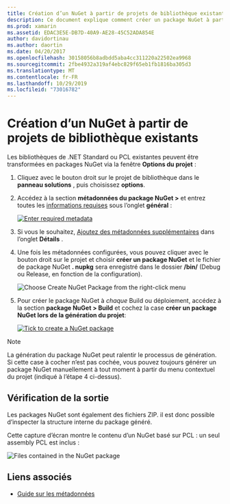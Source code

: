 ```yaml
---
title: Création d’un NuGet à partir de projets de bibliothèque existants
description: Ce document explique comment créer un package NuGet à partir d’un projet de bibliothèque existant, ce qui permet au code d’être partagé avec d’autres développeurs.
ms.prod: xamarin
ms.assetid: EDAC3E5E-DB7D-40A9-AE28-45C52ADA854E
author: davidortinau
ms.author: daortin
ms.date: 04/20/2017
ms.openlocfilehash: 30158056b8adbdd5aba4cc311220a22502ea9968
ms.sourcegitcommit: 2fbe4932a319af4ebc829f65eb1fb1816ba305d3
ms.translationtype: MT
ms.contentlocale: fr-FR
ms.lasthandoff: 10/29/2019
ms.locfileid: "73016782"
---
```

# <a name="creating-a-nuget-from-existing-library-projects"></a>Création d’un NuGet à partir de projets de bibliothèque existants

Les bibliothèques de .NET Standard ou PCL existantes peuvent être transformées en packages NuGet via la fenêtre **Options du projet** :

1. Cliquez avec le bouton droit sur le projet de bibliothèque dans le **panneau solutions** , puis choisissez **options**.

2. Accédez à la section **métadonnées du package NuGet >** et entrez toutes les [informations requises](~/cross-platform/app-fundamentals/nuget-multiplatform-libraries/metadata.md) sous l’onglet **général** :

   [![](existing-library-images/existing-metadata-sml.png "Enter required metadata")](existing-library-images/existing-metadata.png#lightbox)

3. Si vous le souhaitez, [Ajoutez des métadonnées supplémentaires](~/cross-platform/app-fundamentals/nuget-multiplatform-libraries/metadata.md) dans l’onglet **Détails** .

4. Une fois les métadonnées configurées, vous pouvez cliquer avec le bouton droit sur le projet et choisir **créer un package NuGet** et le fichier de package NuGet **. nupkg** sera enregistré dans le dossier **/bin/** (Debug ou Release, en fonction de la configuration).

   ![](existing-library-images/create-nuget-package.png "Choose Create NuGet Package from the right-click menu")

5. Pour créer le package NuGet à _chaque_ Build ou déploiement, accédez à la section **package NuGet > Build** et cochez la case **créer un package NuGet lors de la génération du projet**:

    [![](existing-library-images/existing-tickbox-sml.png "Tick to create a NuGet package")](existing-library-images/existing-tickbox.png#lightbox)

> [!NOTE]
> La génération du package NuGet peut ralentir le processus de génération. Si cette case à cocher n’est pas cochée, vous pouvez toujours générer un package NuGet manuellement à tout moment à partir du menu contextuel du projet (indiqué à l’étape 4 ci-dessus).

## <a name="verifying-the-output"></a>Vérification de la sortie

Les packages NuGet sont également des fichiers ZIP. il est donc possible d’inspecter la structure interne du package généré.

Cette capture d’écran montre le contenu d’un NuGet basé sur PCL : un seul assembly PCL est inclus :

![](existing-library-images/nuget-output.png "Files contained in the NuGet package")

## <a name="related-links"></a>Liens associés

- [Guide sur les métadonnées](~/cross-platform/app-fundamentals/nuget-multiplatform-libraries/metadata.md)
